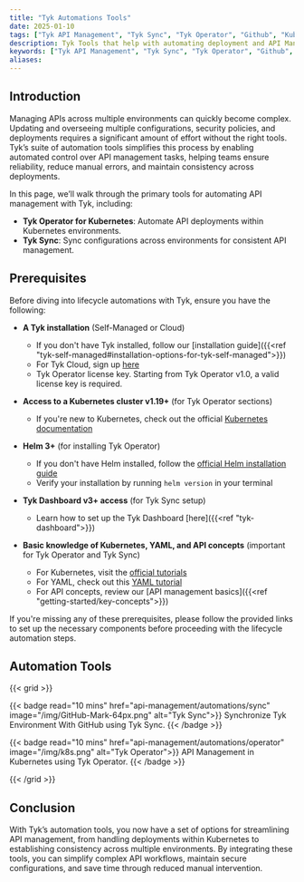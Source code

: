 ```yaml
---
title: "Tyk Automations Tools"
date: 2025-01-10
tags: ["Tyk API Management", "Tyk Sync", "Tyk Operator", "Github", "Kubernetes", "Automations"]
description: Tyk Tools that help with automating deployment and API Management operations
keywords: ["Tyk API Management", "Tyk Sync", "Tyk Operator", "Github", "Kubernetes", "Automations"]
aliases:
---
```


## Introduction

Managing APIs across multiple environments can quickly become complex. Updating and overseeing multiple configurations, security policies, and deployments requires a significant amount of effort without the right tools. Tyk’s suite of automation tools simplifies this process by enabling automated control over API management tasks, helping teams ensure reliability, reduce manual errors, and maintain consistency across deployments.

In this page, we’ll walk through the primary tools for automating API management with Tyk, including:

* **Tyk Operator for Kubernetes**: Automate API deployments within Kubernetes environments.
* **Tyk Sync**: Sync configurations across environments for consistent API management.

## Prerequisites

Before diving into lifecycle automations with Tyk, ensure you have the following:

- **A Tyk installation** (Self-Managed or Cloud)
  - If you don't have Tyk installed, follow our [installation guide]({{<ref "tyk-self-managed#installation-options-for-tyk-self-managed">}})
  - For Tyk Cloud, sign up [here](https://tyk.io/sign-up/)
  - Tyk Operator license key. Starting from Tyk Operator v1.0, a valid license key is required.

- **Access to a Kubernetes cluster v1.19+** (for Tyk Operator sections)
  - If you're new to Kubernetes, check out the official [Kubernetes documentation](https://kubernetes.io/docs/setup/)

- **Helm 3+** (for installing Tyk Operator)
  - If you don't have Helm installed, follow the [official Helm installation guide](https://helm.sh/docs/intro/install/)
  - Verify your installation by running `helm version` in your terminal

- **Tyk Dashboard v3+ access** (for Tyk Sync setup)
  - Learn how to set up the Tyk Dashboard [here]({{<ref "tyk-dashboard">}})

- **Basic knowledge of Kubernetes, YAML, and API concepts** (important for Tyk Operator and Tyk Sync)
  - For Kubernetes, visit the [official tutorials](https://kubernetes.io/docs/tutorials/)
  - For YAML, check out this [YAML tutorial](https://yaml.org/spec/1.2/spec.html)
  - For API concepts, review our [API management basics]({{<ref "getting-started/key-concepts">}})

If you're missing any of these prerequisites, please follow the provided links to set up the necessary components before proceeding with the lifecycle automation steps.

## Automation Tools

{{< grid >}}

{{< badge read="10 mins" href="api-management/automations/sync" image="/img/GitHub-Mark-64px.png" alt="Tyk Sync">}}
Synchronize Tyk Environment With GitHub using Tyk Sync. 
{{< /badge >}}

{{< badge read="10 mins" href="api-management/automations/operator" image="/img/k8s.png" alt="Tyk Operator">}}
API Management in Kubernetes using Tyk Operator. 
{{< /badge >}}

{{< /grid >}}

## Conclusion

With Tyk’s automation tools, you now have a set of options for streamlining API management, from handling deployments within Kubernetes to establishing consistency across multiple environments. By integrating these tools, you can simplify complex API workflows, maintain secure configurations, and save time through reduced manual intervention.